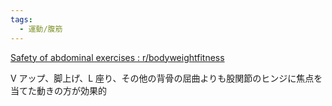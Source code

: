 ```yaml
---
tags:
  - 運動/腹筋
---
```

[Safety of abdominal exercises : r/bodyweightfitness](https://www.reddit.com/r/bodyweightfitness/comments/1gv2wrc/safety_of_abdominal_exercises/)

V アップ、脚上げ、L 座り、その他の背骨の屈曲よりも股関節のヒンジに焦点を当てた動きの方が効果的


